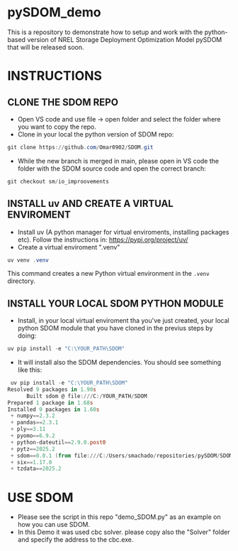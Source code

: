 # pySDOM_demo
This is a repository to demonstrate how to setup and work with the python-based version of NREL Storage Deployment Optimization Model pySDOM that will be released soon.

# INSTRUCTIONS

## CLONE THE SDOM REPO
- Open VS code and use file -> open folder and select the folder where you want to copy the repo.
- Clone in your local the python version of SDOM repo:
```powershell
git clone https://github.com/Omar0902/SDOM.git
```
- While the new branch is merged in main, please open in VS code the folder with the SDOM source code and open the correct branch:
```powershell
git checkout sm/io_improovements
```

## INSTALL uv AND CREATE A VIRTUAL ENVIROMENT
- Install uv (A python manager for virtual enviroments, installing packages etc). Follow the instructions in: https://pypi.org/project/uv/
- Create a virtual enviroment ".venv"
```powershell
uv venv .venv
```
This command creates a new Python virtual environment in the `.venv` directory.

## INSTALL YOUR LOCAL SDOM PYTHON MODULE
- Install, in your local virtual enviroment tha you've just created, your local python SDOM module that you have cloned in the previus steps by doing:
```powershell
uv pip install -e "C:\YOUR_PATH\SDOM"
```
- It will install also the SDOM dependencies. You should see something like this:

```powershell
 uv pip install -e "C:\YOUR_PATH\SDOM"
Resolved 9 packages in 1.90s
      Built sdom @ file:///C:/YOUR_PATH/SDOM
Prepared 1 package in 1.68s
Installed 9 packages in 1.60s
 + numpy==2.3.2
 + pandas==2.3.1
 + ply==3.11
 + pyomo==6.9.2
 + python-dateutil==2.9.0.post0
 + pytz==2025.2
 + sdom==0.0.1 (from file:///C:/Users/smachado/repositories/pySDOM/SDOM)
 + six==1.17.0
 + tzdata==2025.2
```


# USE SDOM

- Please see the script in this repo "demo_SDOM.py" as an example on how you can use SDOM.
- In this Demo it was used cbc solver. please copy also the "Solver" folder and specify the address to the cbc.exe.


